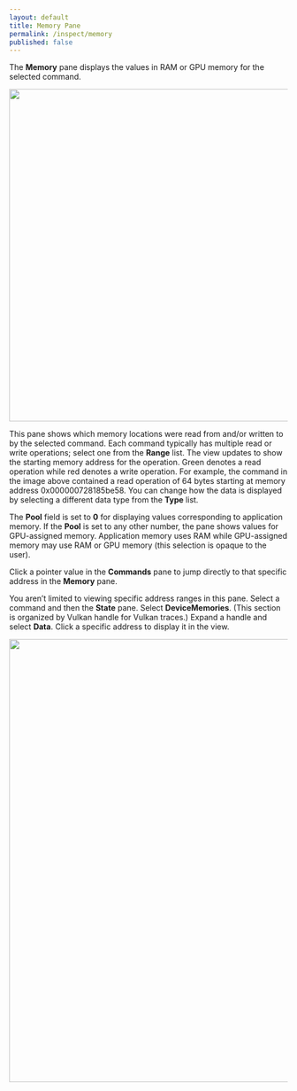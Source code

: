 ```yaml
---
layout: default
title: Memory Pane
permalink: /inspect/memory
published: false
---
```



The **Memory** pane displays the values in RAM or GPU memory for the selected command.

<img src="../images/memory-pane/memory-pane.png" width="600px" />

This pane shows which memory locations were read from and/or written to by the selected command. Each command typically has multiple read or write operations; select one from the **Range** list. The view updates to show the starting memory address for the operation. Green denotes a read operation while red denotes a write operation. For example, the command in the image above contained a read operation of 64 bytes starting at memory address 0x000000728185be58. You can change how the data is displayed by selecting a different data type from the **Type** list.

The **Pool** field is set to **0** for displaying values corresponding to application memory. If the **Pool** is set to any other number, the pane shows values for GPU-assigned memory. Application memory uses RAM while GPU-assigned memory may use RAM or GPU memory (this selection is opaque to the user).

Click a pointer value in the **Commands** pane to jump directly to that specific address in the **Memory** pane. 

You aren’t limited to viewing specific address ranges in this pane. Select a command and then the **State** pane. Select **DeviceMemories**. (This section is organized by Vulkan handle for Vulkan traces.) Expand a handle and select **Data**. Click a specific address to display it in the view.

<img src="../images/memory-pane/memory-state.png" width="800px" />